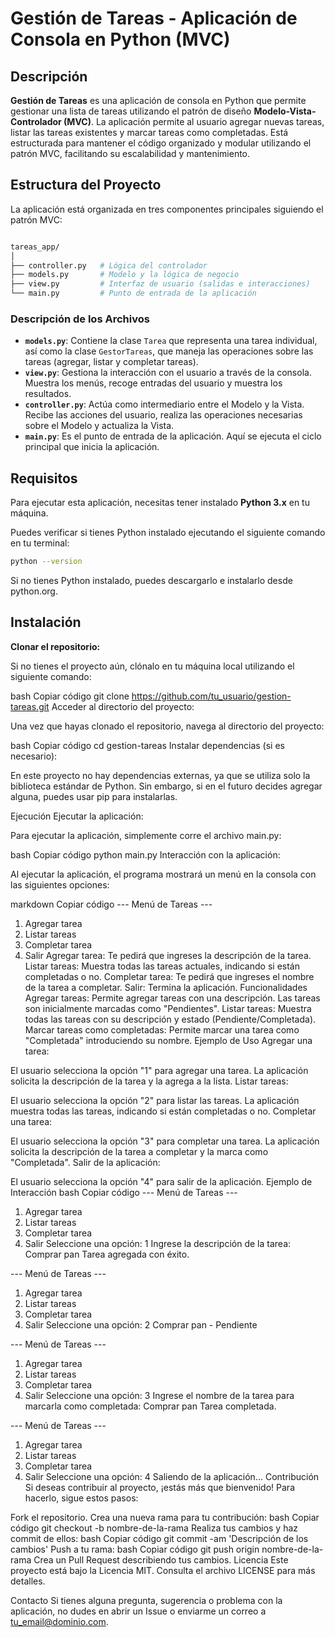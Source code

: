 # **Gestión de Tareas - Aplicación de Consola en Python (MVC)**

## Descripción

**Gestión de Tareas** es una aplicación de consola en Python que permite gestionar una lista de tareas utilizando el patrón de diseño **Modelo-Vista-Controlador (MVC)**. La aplicación permite al usuario agregar nuevas tareas, listar las tareas existentes y marcar tareas como completadas. Está estructurada para mantener el código organizado y modular utilizando el patrón MVC, facilitando su escalabilidad y mantenimiento.

## Estructura del Proyecto

La aplicación está organizada en tres componentes principales siguiendo el patrón MVC:


```bash Copiar código

tareas_app/
│
├── controller.py   # Lógica del controlador
├── models.py       # Modelo y la lógica de negocio
├── view.py         # Interfaz de usuario (salidas e interacciones)
└── main.py         # Punto de entrada de la aplicación

```

### Descripción de los Archivos

- **`models.py`**: Contiene la clase `Tarea` que representa una tarea individual, así como la clase `GestorTareas`, que maneja las operaciones sobre las tareas (agregar, listar y completar tareas).
- **`view.py`**: Gestiona la interacción con el usuario a través de la consola. Muestra los menús, recoge entradas del usuario y muestra los resultados.
- **`controller.py`**: Actúa como intermediario entre el Modelo y la Vista. Recibe las acciones del usuario, realiza las operaciones necesarias sobre el Modelo y actualiza la Vista.
- **`main.py`**: Es el punto de entrada de la aplicación. Aquí se ejecuta el ciclo principal que inicia la aplicación.

## Requisitos

Para ejecutar esta aplicación, necesitas tener instalado **Python 3.x** en tu máquina.

Puedes verificar si tienes Python instalado ejecutando el siguiente comando en tu terminal:

```bash
python --version
```
Si no tienes Python instalado, puedes descargarlo e instalarlo desde python.org.

## Instalación
**Clonar el repositorio:**

Si no tienes el proyecto aún, clónalo en tu máquina local utilizando el siguiente comando:

bash
Copiar código
git clone https://github.com/tu_usuario/gestion-tareas.git
Acceder al directorio del proyecto:

Una vez que hayas clonado el repositorio, navega al directorio del proyecto:

bash
Copiar código
cd gestion-tareas
Instalar dependencias (si es necesario):

En este proyecto no hay dependencias externas, ya que se utiliza solo la biblioteca estándar de Python. Sin embargo, si en el futuro decides agregar alguna, puedes usar pip para instalarlas.

Ejecución
Ejecutar la aplicación:

Para ejecutar la aplicación, simplemente corre el archivo main.py:

bash
Copiar código
python main.py
Interacción con la aplicación:

Al ejecutar la aplicación, el programa mostrará un menú en la consola con las siguientes opciones:

markdown
Copiar código
--- Menú de Tareas ---
1. Agregar tarea
2. Listar tareas
3. Completar tarea
4. Salir
Agregar tarea: Te pedirá que ingreses la descripción de la tarea.
Listar tareas: Muestra todas las tareas actuales, indicando si están completadas o no.
Completar tarea: Te pedirá que ingreses el nombre de la tarea a completar.
Salir: Termina la aplicación.
Funcionalidades
Agregar tareas: Permite agregar tareas con una descripción. Las tareas son inicialmente marcadas como "Pendientes".
Listar tareas: Muestra todas las tareas con su descripción y estado (Pendiente/Completada).
Marcar tareas como completadas: Permite marcar una tarea como "Completada" introduciendo su nombre.
Ejemplo de Uso
Agregar una tarea:

El usuario selecciona la opción "1" para agregar una tarea.
La aplicación solicita la descripción de la tarea y la agrega a la lista.
Listar tareas:

El usuario selecciona la opción "2" para listar las tareas.
La aplicación muestra todas las tareas, indicando si están completadas o no.
Completar una tarea:

El usuario selecciona la opción "3" para completar una tarea.
La aplicación solicita la descripción de la tarea a completar y la marca como "Completada".
Salir de la aplicación:

El usuario selecciona la opción "4" para salir de la aplicación.
Ejemplo de Interacción
bash
Copiar código
--- Menú de Tareas ---
1. Agregar tarea
2. Listar tareas
3. Completar tarea
4. Salir
Seleccione una opción: 1
Ingrese la descripción de la tarea: Comprar pan
Tarea agregada con éxito.

--- Menú de Tareas ---
1. Agregar tarea
2. Listar tareas
3. Completar tarea
4. Salir
Seleccione una opción: 2
Comprar pan - Pendiente

--- Menú de Tareas ---
1. Agregar tarea
2. Listar tareas
3. Completar tarea
4. Salir
Seleccione una opción: 3
Ingrese el nombre de la tarea para marcarla como completada: Comprar pan
Tarea completada.

--- Menú de Tareas ---
1. Agregar tarea
2. Listar tareas
3. Completar tarea
4. Salir
Seleccione una opción: 4
Saliendo de la aplicación...
Contribución
Si deseas contribuir al proyecto, ¡estás más que bienvenido! Para hacerlo, sigue estos pasos:

Fork el repositorio.
Crea una nueva rama para tu contribución:
bash
Copiar código
git checkout -b nombre-de-la-rama
Realiza tus cambios y haz commit de ellos:
bash
Copiar código
git commit -am 'Descripción de los cambios'
Push a tu rama:
bash
Copiar código
git push origin nombre-de-la-rama
Crea un Pull Request describiendo tus cambios.
Licencia
Este proyecto está bajo la Licencia MIT. Consulta el archivo LICENSE para más detalles.

Contacto
Si tienes alguna pregunta, sugerencia o problema con la aplicación, no dudes en abrir un Issue o enviarme un correo a tu_email@dominio.com.